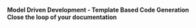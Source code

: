 **Model Driven Development - Template Based Code Generation**    
**Close the loop of your documentation**
